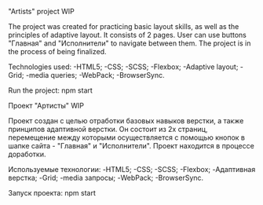 "Artists" project WIP

The project was created for practicing basic layout skills, as well as the principles of adaptive layout. It consists of 2 pages. User can use buttons "Главная" and "Исполнители" to navigate between them.
The project is in the process of being finalized.

Technologies used:
-HTML5;
-CSS;
-SCSS;
-Flexbox;
-Adaptive layout;
-Grid;
-media queries;
-WebPack;
-BrowserSync.

Run the project: npm start

Проект "Артисты" WIP

Проект создан с целью отработки базовых навыков верстки, а также принципов адаптивной верстки. Он состоит из 2х страниц, перемещение между которыми осуществляется с помощью кнопок в шапке сайта - "Главная" и "Исполнители".
Проект находится в процессе доработки.

Используемые технологии:
-HTML5;
-CSS;
-SCSS;
-Flexbox;
-Адаптивная верстка;
-Grid;
-media запросы;
-WebPack;
-BrowserSync.

Запуск проекта: npm start
